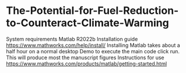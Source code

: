 # The-Potential-for-Fuel-Reduction-to-Counteract-Climate-Warming
System requirements Matlab R2022b
Installation guide https://www.mathworks.com/help/install/ Installing Matlab takes about a half hour on a normal desktop
Demo to execute the main code click run. This will produce most the manuscript figures
Instructions for use https://www.mathworks.com/products/matlab/getting-started.html
